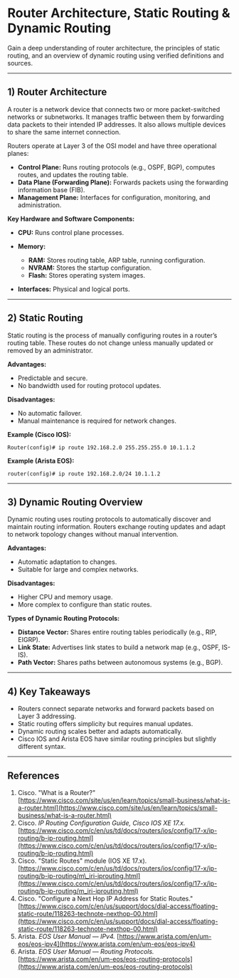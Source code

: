 # Router Architecture, Static Routing & Dynamic Routing

Gain a deep understanding of router architecture, the principles of static routing, and an overview of dynamic routing using verified definitions and sources.

---

## 1) Router Architecture

A router is a network device that connects two or more packet-switched networks or subnetworks. It manages traffic between them by forwarding data packets to their intended IP addresses. It also allows multiple devices to share the same internet connection.

Routers operate at Layer 3 of the OSI model and have three operational planes:

* **Control Plane:** Runs routing protocols (e.g., OSPF, BGP), computes routes, and updates the routing table.
* **Data Plane (Forwarding Plane):** Forwards packets using the forwarding information base (FIB).
* **Management Plane:** Interfaces for configuration, monitoring, and administration.

**Key Hardware and Software Components:**

* **CPU:** Runs control plane processes.
* **Memory:**

  * **RAM:** Stores routing table, ARP table, running configuration.
  * **NVRAM:** Stores the startup configuration.
  * **Flash:** Stores operating system images.
* **Interfaces:** Physical and logical ports.

---

## 2) Static Routing

Static routing is the process of manually configuring routes in a router’s routing table. These routes do not change unless manually updated or removed by an administrator.

**Advantages:**

* Predictable and secure.
* No bandwidth used for routing protocol updates.

**Disadvantages:**

* No automatic failover.
* Manual maintenance is required for network changes.

**Example (Cisco IOS):**

```
Router(config)# ip route 192.168.2.0 255.255.255.0 10.1.1.2
```

**Example (Arista EOS):**

```
router(config)# ip route 192.168.2.0/24 10.1.1.2
```

---

## 3) Dynamic Routing Overview

Dynamic routing uses routing protocols to automatically discover and maintain routing information. Routers exchange routing updates and adapt to network topology changes without manual intervention.

**Advantages:**

* Automatic adaptation to changes.
* Suitable for large and complex networks.

**Disadvantages:**

* Higher CPU and memory usage.
* More complex to configure than static routes.

**Types of Dynamic Routing Protocols:**

* **Distance Vector:** Shares entire routing tables periodically (e.g., RIP, EIGRP).
* **Link State:** Advertises link states to build a network map (e.g., OSPF, IS-IS).
* **Path Vector:** Shares paths between autonomous systems (e.g., BGP).

---

## 4) Key Takeaways

* Routers connect separate networks and forward packets based on Layer 3 addressing.
* Static routing offers simplicity but requires manual updates.
* Dynamic routing scales better and adapts automatically.
* Cisco IOS and Arista EOS have similar routing principles but slightly different syntax.

---

## References

1. Cisco. "What is a Router?" [https://www.cisco.com/site/us/en/learn/topics/small-business/what-is-a-router.html](https://www.cisco.com/site/us/en/learn/topics/small-business/what-is-a-router.html)
2. Cisco. *IP Routing Configuration Guide, Cisco IOS XE 17.x.* [https://www.cisco.com/c/en/us/td/docs/routers/ios/config/17-x/ip-routing/b-ip-routing.html](https://www.cisco.com/c/en/us/td/docs/routers/ios/config/17-x/ip-routing/b-ip-routing.html)
3. Cisco. "Static Routes" module (IOS XE 17.x). [https://www.cisco.com/c/en/us/td/docs/routers/ios/config/17-x/ip-routing/b-ip-routing/m\_iri-iprouting.html](https://www.cisco.com/c/en/us/td/docs/routers/ios/config/17-x/ip-routing/b-ip-routing/m_iri-iprouting.html)
4. Cisco. "Configure a Next Hop IP Address for Static Routes." [https://www.cisco.com/c/en/us/support/docs/dial-access/floating-static-route/118263-technote-nexthop-00.html](https://www.cisco.com/c/en/us/support/docs/dial-access/floating-static-route/118263-technote-nexthop-00.html)
5. Arista. *EOS User Manual — IPv4.* [https://www.arista.com/en/um-eos/eos-ipv4](https://www.arista.com/en/um-eos/eos-ipv4)
6. Arista. *EOS User Manual — Routing Protocols.* [https://www.arista.com/en/um-eos/eos-routing-protocols](https://www.arista.com/en/um-eos/eos-routing-protocols)
